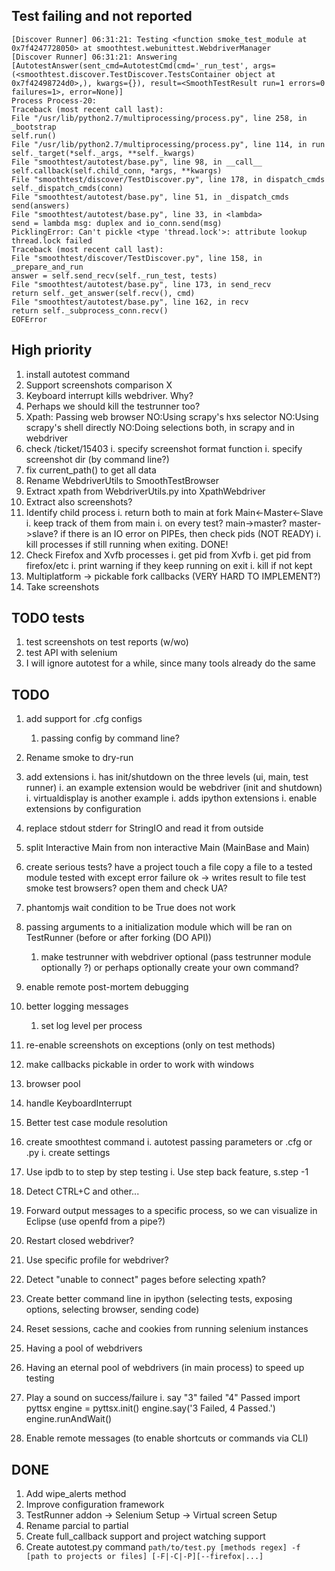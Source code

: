 ## Test failing and not reported

```
[Discover Runner] 06:31:21: Testing <function smoke_test_module at 0x7f4247728050> at smoothtest.webunittest.WebdriverManager
[Discover Runner] 06:31:21: Answering [AutotestAnswer(sent_cmd=AutotestCmd(cmd='_run_test', args=(<smoothtest.discover.TestDiscover.TestsContainer object at 0x7f42498724d0>,), kwargs={}), result=<SmoothTestResult run=1 errors=0 failures=1>, error=None)]
Process Process-20:
Traceback (most recent call last):
File "/usr/lib/python2.7/multiprocessing/process.py", line 258, in _bootstrap
self.run()
File "/usr/lib/python2.7/multiprocessing/process.py", line 114, in run
self._target(*self._args, **self._kwargs)
File "smoothtest/autotest/base.py", line 98, in __call__
self.callback(self.child_conn, *args, **kwargs)
File "smoothtest/discover/TestDiscover.py", line 178, in dispatch_cmds
self._dispatch_cmds(conn)
File "smoothtest/autotest/base.py", line 51, in _dispatch_cmds
send(answers)
File "smoothtest/autotest/base.py", line 33, in <lambda>
send = lambda msg: duplex and io_conn.send(msg)
PicklingError: Can't pickle <type 'thread.lock'>: attribute lookup thread.lock failed
Traceback (most recent call last):
File "smoothtest/discover/TestDiscover.py", line 158, in _prepare_and_run
answer = self.send_recv(self._run_test, tests)
File "smoothtest/autotest/base.py", line 173, in send_recv
return self._get_answer(self.recv(), cmd)
File "smoothtest/autotest/base.py", line 162, in recv
return self._subprocess_conn.recv()
EOFError
```

## High priority
1. install autotest command
1. Support screenshots comparison X
1. Keyboard interrupt kills webdriver. Why?
1. Perhaps we should kill the testrunner too?
1. Xpath: 
	Passing web browser
	NO:Using scrapy's hxs selector
	NO:Using scrapy's shell directly
	NO:Doing selections both, in scrapy and in webdriver
1. check /ticket/15403
   i. specify screenshot format function
   i. specify screenshot dir (by command line?)
1. fix current_path() to get all data
1. Rename WebdriverUtils to SmoothTestBrowser
1. Extract xpath from WebdriverUtils.py into XpathWebdriver
1. Extract also screenshots?
1. Identify child process
	i. return both to main at fork Main<-Master<-Slave
	i. keep track of them from main
		i. on every test? main->master? master->slave?
		if there is an IO error on PIPEs, then check pids (NOT READY)
	i. kill processes if still running when exiting. DONE!
1. Check Firefox and Xvfb processes
	i. get pid from Xvfb
	i. get pid from firefox/etc
	i. print warning if they keep running on exit
		i. kill if not kept
1. Multiplatform -> pickable fork callbacks (VERY HARD TO IMPLEMENT?)
1. Take screenshots

## TODO tests
1. test screenshots on test reports (w/wo)
1. test API with selenium
1. I will ignore autotest for a while, since many tools already do the same

## TODO

1. add support for .cfg configs
	1. passing config by command line?
1. Rename smoke to dry-run
1. add extensions
	i. has init/shutdown on the three levels (ui, main, test runner)
		i. an example extension would be webdriver (init and shutdown)
		i. virtualdisplay is another example
	i. adds ipython extensions
	i. enable extensions by configuration
1. replace stdout stderr for StringIO and read it from outside
1. split Interactive Main from non interactive Main (MainBase and Main)
1. create serious tests?
	have a project
		touch a file
	copy a file to a tested module
	tested with 
		except
		error
		failure
		ok -> writes result to file
	test smoke
	test browsers?
		open them and check UA?
1. phantomjs wait condition to be True does not work
1. passing arguments to a initialization module
	which will be ran on TestRunner (before or after forking (DO API))
	1. make testrunner with webdriver optional (pass testrunner module optionally ?)
		or perhaps optionally create your own command?
1. enable remote post-mortem debugging
1. better logging messages
	1. set log level per process
1. re-enable screenshots on exceptions (only on test methods)

1. make callbacks pickable in order to work with windows
1. browser pool
1. handle KeyboardInterrupt
1. Better test case module resolution
1. create smoothtest command
	i. autotest passing parameters or .cfg or .py
	i. create settings
1. Use ipdb to to step by step testing
	i. Use step back feature, s.step -1 
1. Detect CTRL+C and other...
1. Forward output messages to a specific process, so we can visualize in Eclipse
	(use openfd from a pipe?)
1. Restart closed webdriver?
1. Use specific profile for webdriver?
1. Detect "unable to connect" pages before selecting xpath?
2. Create better command line in ipython (selecting tests, exposing options, selecting browser, sending code)
4. Reset sessions, cache and cookies from running selenium instances
5. Having a pool of webdrivers
6. Having an eternal pool of webdrivers (in main process) to speed up testing
7. Play a sound on success/failure
	i. say "3" failed "4" Passed
	import pyttsx
	engine = pyttsx.init()
	engine.say('3 Failed, 4 Passed.')
	engine.runAndWait()
8. Enable remote messages (to enable shortcuts or commands via CLI)

## DONE

1. Add wipe_alerts method
1. Improve configuration framework
1. TestRunner addon -> Selenium Setup -> Virtual screen Setup
1. Rename parcial to partial
1. Create full_callback support and project watching support
1. Create autotest.py command `path/to/test.py [methods regex] -f [path to projects or files] [-F|-C|-P][--firefox|...]`
